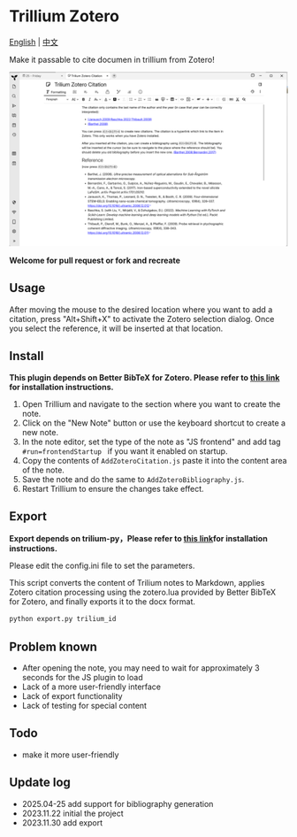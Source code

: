 # Trillium Zotero

[English](README.md) | [中文](README.zh.md)

Make it passable to cite documen in trillium from Zotero!

![Alt text](image.png)

**Welcome for pull request or fork and recreate**

## Usage

After moving the mouse to the desired location where you want to add a citation, press "Alt+Shift+X" to activate the Zotero selection dialog. Once you select the reference, it will be inserted at that location.

## Install

**This plugin depends on Better BibTeX for Zotero. Please refer to [this link](https://retorque.re/zotero-better-bibtex/installation/index.html) for installation instructions.**

1. Open Trillium and navigate to the section where you want to create the note.
2. Click on the "New Note" button or use the keyboard shortcut to create a new note.
3. In the note editor, set the type of the note as "JS frontend" and add tag `#run=frontendStartup ` if you want it enabled on startup.
4. Copy the contents of `AddZoteroCitation.js` paste it into the content area of the note.
5. Save the note and do the same to `AddZoteroBibliography.js`.
6. Restart Trillium to ensure the changes take effect.

## Export

**Export depends on  trilium-py，Please refer to [this link](https://github.com/Nriver/trilium-py#-installation)for installation instructions.**

Please edit the config.ini file to set the parameters.

This script converts the content of Trilium notes to Markdown, applies Zotero citation processing using the zotero.lua provided by Better BibTeX for Zotero, and finally exports it to the docx format.

``` bash
python export.py trilium_id
```

## Problem known

- After opening the note, you may need to wait for approximately 3 seconds for the JS plugin to load
- Lack of a more user-friendly interface
- Lack of export functionality
- Lack of testing for special content

## Todo

- make it more user-friendly

## Update log

- 2025.04-25 add support for bibliography generation
- 2023.11.22 initial the project
- 2023.11.30 add export
